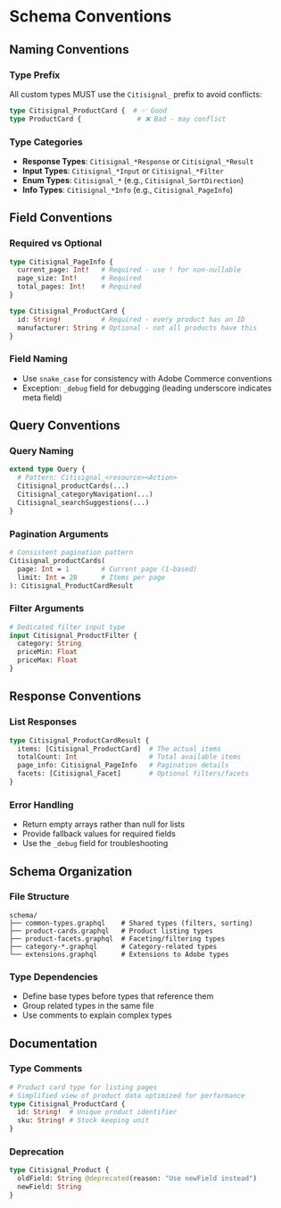 # Schema Conventions

## Naming Conventions

### Type Prefix
All custom types MUST use the `Citisignal_` prefix to avoid conflicts:
```graphql
type Citisignal_ProductCard {  # ✅ Good
type ProductCard {              # ❌ Bad - may conflict
```

### Type Categories
- **Response Types**: `Citisignal_*Response` or `Citisignal_*Result`
- **Input Types**: `Citisignal_*Input` or `Citisignal_*Filter`
- **Enum Types**: `Citisignal_*` (e.g., `Citisignal_SortDirection`)
- **Info Types**: `Citisignal_*Info` (e.g., `Citisignal_PageInfo`)

## Field Conventions

### Required vs Optional
```graphql
type Citisignal_PageInfo {
  current_page: Int!   # Required - use ! for non-nullable
  page_size: Int!      # Required
  total_pages: Int!    # Required
}

type Citisignal_ProductCard {
  id: String!          # Required - every product has an ID
  manufacturer: String # Optional - not all products have this
}
```

### Field Naming
- Use `snake_case` for consistency with Adobe Commerce conventions
- Exception: `_debug` field for debugging (leading underscore indicates meta field)

## Query Conventions

### Query Naming
```graphql
extend type Query {
  # Pattern: Citisignal_<resource><Action>
  Citisignal_productCards(...)
  Citisignal_categoryNavigation(...)
  Citisignal_searchSuggestions(...)
}
```

### Pagination Arguments
```graphql
# Consistent pagination pattern
Citisignal_productCards(
  page: Int = 1        # Current page (1-based)
  limit: Int = 20      # Items per page
): Citisignal_ProductCardResult
```

### Filter Arguments
```graphql
# Dedicated filter input type
input Citisignal_ProductFilter {
  category: String
  priceMin: Float
  priceMax: Float
}
```

## Response Conventions

### List Responses
```graphql
type Citisignal_ProductCardResult {
  items: [Citisignal_ProductCard]  # The actual items
  totalCount: Int                  # Total available items
  page_info: Citisignal_PageInfo   # Pagination details
  facets: [Citisignal_Facet]       # Optional filters/facets
}
```

### Error Handling
- Return empty arrays rather than null for lists
- Provide fallback values for required fields
- Use the `_debug` field for troubleshooting

## Schema Organization

### File Structure
```
schema/
├── common-types.graphql    # Shared types (filters, sorting)
├── product-cards.graphql   # Product listing types
├── product-facets.graphql  # Faceting/filtering types
├── category-*.graphql      # Category-related types
└── extensions.graphql      # Extensions to Adobe types
```

### Type Dependencies
- Define base types before types that reference them
- Group related types in the same file
- Use comments to explain complex types

## Documentation

### Type Comments
```graphql
# Product card type for listing pages
# Simplified view of product data optimized for performance
type Citisignal_ProductCard {
  id: String!  # Unique product identifier
  sku: String! # Stock keeping unit
}
```

### Deprecation
```graphql
type Citisignal_Product {
  oldField: String @deprecated(reason: "Use newField instead")
  newField: String
}
```
